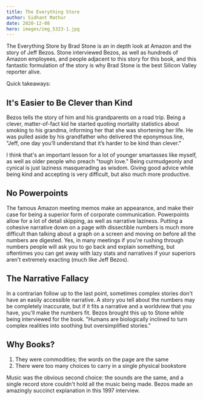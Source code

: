 ```yaml
---
title: The Everything Store
author: Sidhant Mathur
date: 2020-12-08
hero: images/img_5323-1.jpg
---
```

The Everything Store by Brad Stone is an in depth look at Amazon and the story of Jeff Bezos. Stone interviewed Bezos, as well as hundreds of Amazon employees, and people adjacent to this story for this book, and this fantastic formulation of the story is why Brad Stone is the best Silicon Valley reporter alive.

Quick takeaways:

## It's Easier to Be Clever than Kind

Bezos tells the story of him and his grandparents on a road trip. Being a clever, matter-of-fact kid he started quoting mortality statistics about smoking to his grandma, informing her that she was shortening her life. He was pulled aside by his grandfather who delivered the eponymous line, "Jeff, one day you’ll understand that it’s harder to be kind than clever."

I think that's an important lesson for a lot of younger smartasses like myself, as well as older people who preach "tough love." Being curmudgeonly and cynical is just laziness masquerading as wisdom. Giving good advice while being kind and accepting is very difficult, but also much more productive.

## No Powerpoints

The famous Amazon meeting memos make an appearance, and make their case for being a superior form of corporate communication. Powerpoints allow for a lot of detail skipping, as well as narrative laziness. Putting a cohesive narrative down on a page with dissectible numbers is much more difficult than talking about a graph on a screen and moving on before all the numbers are digested. Yes, in many meetings if you're rushing through numbers people will ask you to go back and explain something, but oftentimes you can get away with lazy stats and narratives if your superiors aren't extremely exacting (much like Jeff Bezos).

## The Narrative Fallacy

In a contrarian follow up to the last point, sometimes complex stories don't have an easily accessible narrative. A story you tell about the numbers may be completely inaccurate, but if it fits a narrative and a worldview that you have, you'll make the numbers fit. Bezos brought this up to Stone while being interviewed for the book. "Humans are biologically inclined to turn complex realities into soothing but oversimplified stories."

## Why Books?

1. They were commodities; the words on the page are the same
2. There were too many choices to carry in a single physical bookstore

Music was the obvious second choice: the sounds are the same, and a single record store couldn't hold all the music being made. Bezos made an amazingly succinct explanation in this 1997 interview.